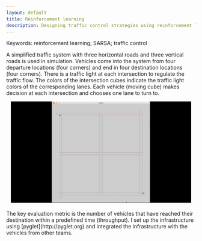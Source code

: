 ```yaml
---
layout: default
title: Reinforcement learning
description: Designing traffic control strategies using reinforcement learning
---
```


Keywords: reinforcement learning; SARSA; traffic control

A simplified traffic system with three horizontal roads and three vertical roads is used in simulation. Vehicles come into the system from four departure locations (four corners) and end in four destination locations (four corners). There is a traffic light at each intersection to regulate the traffic flow. The colors of the intersection cubes indicate the traffic light colors of the corresponding lanes. Each vehicle (moving cube) makes decision at each intersection and chooses one lane to turn to.
<br/>
<center>
<img src="../images/traffic_control_trimmed.gif" width="480" height="270"/>
</center>
<br/>
The key evaluation metric is the number of vehicles that have reached their destination within a predefined time (throughput). I set up the infrastructure using [pyglet](http://pyglet.org) and integrated the infrastructure with the vehicles from other teams. 